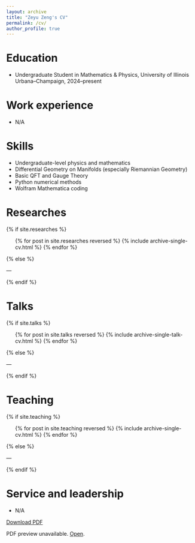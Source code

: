 ```yaml
---
layout: archive
title: "Zeyu Zeng's CV"
permalink: /cv/
author_profile: true
---
```


Education
======
- Undergraduate Student in Mathematics & Physics, University of Illinois Urbana–Champaign, 2024–present

Work experience
======
- N/A

Skills
======
- Undergraduate-level physics and mathematics
- Differential Geometry on Manifolds (especially Riemannian Geometry)
- Basic QFT and Gauge Theory
- Python numerical methods
- Wolfram Mathematica coding

Researches
======
{% if site.researches %}
<ul>
  {% for post in site.researches reversed %}
    {% include archive-single-cv.html %}
  {% endfor %}
</ul>
{% else %}
<p>—</p>
{% endif %}

Talks
======
{% if site.talks %}
<ul>
  {% for post in site.talks reversed %}
    {% include archive-single-talk-cv.html  %}
  {% endfor %}
</ul>
{% else %}
<p>—</p>
{% endif %}

Teaching
======
{% if site.teaching %}
<ul>
  {% for post in site.teaching reversed %}
    {% include archive-single-cv.html %}
  {% endfor %}
</ul>
{% else %}
<p>—</p>
{% endif %}

Service and leadership
======
- N/A

<p><a href="{{ 'files/CV_Zeyu_Zeng.pdf' | relative_url }}" download>Download PDF</a></p>
<object data="{{ 'files/CV_Zeyu_Zeng.pdf' | relative_url }}" type="application/pdf" width="100%" height="100">
  <p>PDF preview unavailable. <a href="{{ 'files/CV_Zeyu_Zeng.pdf' | relative_url }}">Open</a>.</p>
</object>
